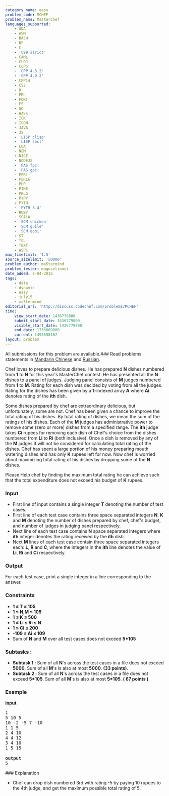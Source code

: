 ```yaml
---
category_name: easy
problem_code: MCHEF
problem_name: MasterChef
languages_supported:
    - ADA
    - ASM
    - BASH
    - BF
    - C
    - 'C99 strict'
    - CAML
    - CLOJ
    - CLPS
    - 'CPP 4.3.2'
    - 'CPP 4.9.2'
    - CPP14
    - CS2
    - D
    - ERL
    - FORT
    - FS
    - GO
    - HASK
    - ICK
    - ICON
    - JAVA
    - JS
    - 'LISP clisp'
    - 'LISP sbcl'
    - LUA
    - NEM
    - NICE
    - NODEJS
    - 'PAS fpc'
    - 'PAS gpc'
    - PERL
    - PERL6
    - PHP
    - PIKE
    - PRLG
    - PYPY
    - PYTH
    - 'PYTH 3.4'
    - RUBY
    - SCALA
    - 'SCM chicken'
    - 'SCM guile'
    - 'SCM qobi'
    - ST
    - TCL
    - TEXT
    - WSPC
max_timelimit: '1.5'
source_sizelimit: '50000'
problem_author: ma5termind
problem_tester: mugurelionut
date_added: 2-04-2015
tags:
    - data
    - dynamic
    - easy
    - july15
    - ma5termind
editorial_url: 'http://discuss.codechef.com/problems/MCHEF'
time:
    view_start_date: 1436779800
    submit_start_date: 1436779800
    visible_start_date: 1436779800
    end_date: 1735669800
    current: 1493558167
layout: problem
---
```

All submissions for this problem are available.###  Read problems statements in [Mandarin Chinese](http://www.codechef.com/download/translated/JULY15/mandarin/MCHEF.pdf) and [Russian](http://www.codechef.com/download/translated/JULY15/russian/MCHEF.pdf).

Chef loves to prepare delicious dishes. He has prepared **N** dishes numbered from **1** to **N** for this year's MasterChef contest. He has presented all the **N** dishes to a panel of judges. Judging panel consists of **M** judges numbered from **1** to **M**. Rating for each dish was decided by voting from all the judges. Rating for the dishes has been given by a **1**-indexed array **A** where **Ai** denotes rating of the **ith** dish.

Some dishes prepared by chef are extraordinary delicious, but unfortunately, some are not. Chef has been given a chance to improve the total rating of his dishes. By total rating of dishes, we mean the sum of the ratings of his dishes. Each of the **M** judges has administrative power to remove some (zero or more) dishes from a specified range. The **ith** judge takes **Ci** rupees for removing each dish of Chef's choice from the dishes numbered from **Li** to **Ri** (both inclusive). Once a dish is removed by any of the **M** judges it will not be considered for calculating total rating of the dishes. Chef has spent a large portion of his money preparing mouth watering dishes and has only **K** rupees left for now. Now chef is worried about maximizing total rating of his dishes by dropping some of the **N** dishes.

Please Help chef by finding the maximum total rating he can achieve such that the total expenditure does not exceed his budget of **K** rupees.

###  Input 

- First line of input contains a single integer **T** denoting the number of test cases.
- First line of each test case contains three space separated integers **N**, **K** and **M** denoting the number of dishes prepared by chef, chef's budget, and number of judges in judging panel respectively.
- Next line of each test case contains **N** space separated integers where **ith** integer denotes the rating received by the **ith** dish.
- Next **M** lines of each test case contain three space separated integers each: **L**, **R** and **C**, where the integers in the **ith** line denotes the value of **Li**, **Ri** and **Ci** respectively.

### Output 

For each test case, print a single integer in a line corresponding to the answer.

###  Constraints 

- **1 ≤ T ≤ 105**
- **1 ≤ N,M ≤ 105**
- **1 ≤ K ≤ 500**
- **1 ≤ Li ≤ Ri ≤ N**
- **1 ≤ Ci ≤ 200**
- **-109 ≤ Ai ≤ 109**
- Sum of **N** and **M** over all test cases does not exceed **5\*105**

###  Subtasks : 

- **Subtask 1 :** Sum of all **N**'s across the test cases in a file does not exceed **5000**. Sum of all **M**'s is also at most **5000**. **(33 points)**.
- **Subtask 2 :** Sum of all **N**'s across the test cases in a file does not exceed **5\*105**. Sum of all **M**'s is also at most **5\*105**. **( 67 points )**.

###  Example 

**input**

<pre>
1
5 10 5
10 -2 -5 7 -10
1 1 5
2 4 10
4 4 12
3 4 10
1 5 15

<b>output</b>
5
</pre>### Explanation 

- Chef can drop dish numbered 3rd with rating -5 by paying 10 rupees to the 4th judge, and get the maximum possible total rating of 5.
